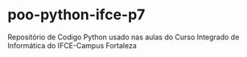 # poo-python-ifce-p7
Repositório de Codigo Python usado nas aulas do Curso Integrado de Informática do IFCE-Campus Fortaleza
